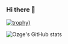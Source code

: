 ### Hi there 👋

[![trophy](https://github-profile-trophy.vercel.app/?username=OzgeOzkaya&theme=gruvbox))](https://github.com/ryo-ma/github-profile-trophy)


![Ozge's GitHub stats](https://github-readme-stats.vercel.app/api?username=OzgeOzkaya&show_icons=true&theme=merko)


<!--
**OzgeOzkaya/OzgeOzkaya** is a ✨ _special_ ✨ repository because its `README.md` (this file) appears on your GitHub profile.

Here are some ideas to get you started:

- 🔭 I’m currently working on ...
- 🌱 I’m currently learning ...
- 👯 I’m looking to collaborate on ...
- 🤔 I’m looking for help with ...
- 💬 Ask me about ...
- 📫 How to reach me: ...
- 😄 Pronouns: ...
- ⚡ Fun fact: ...
-->
